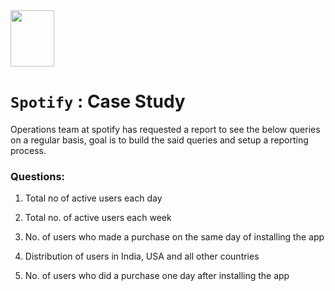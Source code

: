 <img src="https://upload.wikimedia.org/wikipedia/commons/thumb/1/19/Spotify_logo_without_text.svg/2048px-Spotify_logo_without_text.svg.png" width=70 height=90>

# `Spotify` : Case Study

Operations team at spotify has requested a report to see the below queries on a regular basis, goal is to build the said queries and setup a reporting process.

### Questions:
1. Total no of active users each day


2. Total no. of active users each week


3. No. of users who made a purchase on the same day of installing the app


4. Distribution of users in India, USA and all other countries


5. No. of users who did a purchase one day after installing the app
